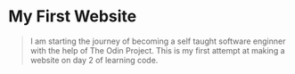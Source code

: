 # My First Website
> I am starting the journey of becoming a self taught software enginner with the help of The Odin Project.  This is my first attempt at making a website on day 2 of learning code.
